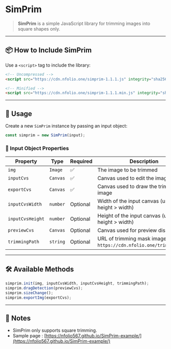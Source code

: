 # SimPrim

> **SimPrim** is a simple JavaScript library for trimming images into square shapes only.

---

## 📦 How to Include SimPrim

Use a `<script>` tag to include the library:

```html
<!-- Uncompressed -->
<script src="https://cdn.nfolio.one/simprim-1.1.1.js" integrity="sha256-UQW9kRf2EP6GXuUHEYAMXhE7ETtpldY5VMxCvDtracA=" crossorigin="anonymous"></script>

<!-- Minified -->
<script src="https://cdn.nfolio.one/simprim-1.1.1.min.js" integrity="sha256-ni+TU+scHZJDIo2wAlaKlWWl7mHV5maL1oI/tX1oEN8=" crossorigin="anonymous"></script>
```

---

## 🚀 Usage

Create a new `SimPrim` instance by passing an input object:

```javascript
const simprim = new SimPrim(input);
```

### 🧾 Input Object Properties

| **Property**     | **Type** | **Required** | **Description**                                                             |
| ---------------- | -------- | ------------ | --------------------------------------------------------------------------- |
| `img`            | `Image`  | ✅            | The image to be trimmed                                                     |
| `inputCvs`       | `Canvas` | ✅            | Canvas used to edit the image                                               |
| `exportCvs`      | `Canvas` | ✅            | Canvas used to draw the trimmed image                                       |
| `inputCvsWidth`  | `number` | Optional     | Width of the input canvas (used when height > width)                        |
| `inputCvsHeight` | `number` | Optional     | Height of the input canvas (used when height > width)                       |
| `previewCvs`     | `Canvas` | Optional     | Canvas used for preview display                                             |
| `trimmingPath`   | `string` | Optional     | URL of trimming mask image (default: `https://cdn.nfolio.one/trimming.png`) |

---

## 🛠 Available Methods

```javascript
simprim.init(img, inputCvsWidth, inputCvsHeight, trimmingPath);
simprim.dragDetection(previewCvs);
simprim.sizeChange();
simprim.exportImg(exportCvs);
```

---

## 📝 Notes

- SimPrim only supports square trimming.
- Sample page : [https://nfolio567.github.io/SimPrim-example/](https://nfolio567.github.io/SimPrim-example/)
